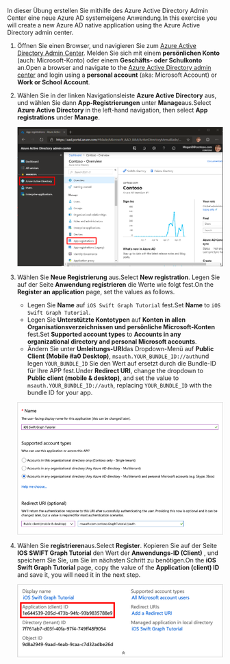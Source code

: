 <!-- markdownlint-disable MD002 MD041 -->

<span data-ttu-id="2ffdc-101">In dieser Übung erstellen Sie mithilfe des Azure Active Directory Admin Center eine neue Azure AD systemeigene Anwendung.</span><span class="sxs-lookup"><span data-stu-id="2ffdc-101">In this exercise you will create a new Azure AD native application using the Azure Active Directory admin center.</span></span>

1. <span data-ttu-id="2ffdc-102">Öffnen Sie einen Browser, und navigieren Sie zum [Azure Active Directory Admin Center](https://aad.portal.azure.com). Melden Sie sich mit einem **persönlichen Konto** (auch: Microsoft-Konto) oder einem **Geschäfts- oder Schulkonto** an.</span><span class="sxs-lookup"><span data-stu-id="2ffdc-102">Open a browser and navigate to the [Azure Active Directory admin center](https://aad.portal.azure.com) and login using a **personal account** (aka: Microsoft Account) or **Work or School Account**.</span></span>

1. <span data-ttu-id="2ffdc-103">Wählen Sie in der linken Navigationsleiste **Azure Active Directory** aus, und wählen Sie dann **App-Registrierungen** unter **Manage**aus.</span><span class="sxs-lookup"><span data-stu-id="2ffdc-103">Select **Azure Active Directory** in the left-hand navigation, then select **App registrations** under **Manage**.</span></span>

    ![<span data-ttu-id="2ffdc-104">Ein Screenshot der APP-Registrierungen</span><span class="sxs-lookup"><span data-stu-id="2ffdc-104">A screenshot of the App registrations</span></span> ](./images/aad-portal-app-registrations.png)

1. <span data-ttu-id="2ffdc-105">Wählen Sie **Neue Registrierung** aus.</span><span class="sxs-lookup"><span data-stu-id="2ffdc-105">Select **New registration**.</span></span> <span data-ttu-id="2ffdc-106">Legen Sie auf der Seite **Anwendung registrieren** die Werte wie folgt fest.</span><span class="sxs-lookup"><span data-stu-id="2ffdc-106">On the **Register an application** page, set the values as follows.</span></span>

    - <span data-ttu-id="2ffdc-107">Legen Sie **Name** auf `iOS Swift Graph Tutorial` fest.</span><span class="sxs-lookup"><span data-stu-id="2ffdc-107">Set **Name** to `iOS Swift Graph Tutorial`.</span></span>
    - <span data-ttu-id="2ffdc-108">Legen Sie **Unterstützte Kontotypen** auf **Konten in allen Organisationsverzeichnissen und persönliche Microsoft-Konten** fest.</span><span class="sxs-lookup"><span data-stu-id="2ffdc-108">Set **Supported account types** to **Accounts in any organizational directory and personal Microsoft accounts**.</span></span>
    - <span data-ttu-id="2ffdc-109">Ändern Sie unter **Umleitungs-URI**das Dropdown-Menü auf **Public Client (Mobile #a0 Desktop)**, `msauth.YOUR_BUNDLE_ID://auth`und legen `YOUR_BUNDLE_ID` Sie den Wert auf ersetzt durch die Bundle-ID für Ihre APP fest.</span><span class="sxs-lookup"><span data-stu-id="2ffdc-109">Under **Redirect URI**, change the dropdown to **Public client (mobile & desktop)**, and set the value to `msauth.YOUR_BUNDLE_ID://auth`, replacing `YOUR_BUNDLE_ID` with the bundle ID for your app.</span></span>

    ![Screenshot der Seite "Anwendung registrieren"](./images/aad-register-an-app.png)

1. <span data-ttu-id="2ffdc-111">Wählen Sie **registrieren**aus.</span><span class="sxs-lookup"><span data-stu-id="2ffdc-111">Select **Register**.</span></span> <span data-ttu-id="2ffdc-112">Kopieren Sie auf der Seite **IOS SWIFT Graph Tutorial** den Wert der **Anwendungs-ID (Client)** , und speichern Sie Sie, um Sie im nächsten Schritt zu benötigen.</span><span class="sxs-lookup"><span data-stu-id="2ffdc-112">On the **iOS Swift Graph Tutorial** page, copy the value of the **Application (client) ID** and save it, you will need it in the next step.</span></span>

    ![Ein Screenshot der Anwendungs-ID der neuen App-Registrierung](./images/aad-application-id.png)
